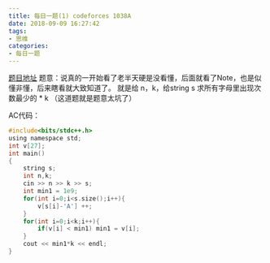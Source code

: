 ```yaml
---
title: 每日一题(1) codeforces 1038A
date: 2018-09-09 16:27:42
tags:
- 思维
categories:
- 每日一题
---
```

[题目地址](http://codeforces.com/contest/1038/problem/A)
题意：说真的一开始看了老半天硬是没看懂，后面就看了Note，也是似懂非懂，后来瞎看就大致知道了。
就是给 n，k，给string s
求所有字母里出现次数最少的 * k
（这道题就是题意太坑了）

AC代码：
```C
#include<bits/stdc++.h>
using namespace std;
int v[27];
int main()
{
	string s;
	int n,k;
	cin >> n >> k >> s;
	int min1 = 1e9;
	for(int i=0;i<s.size();i++){
		v[s[i]-'A'] ++;
	}
	for(int i=0;i<k;i++){
		if(v[i] < min1) min1 = v[i];
	}
	cout << min1*k << endl;
}
```